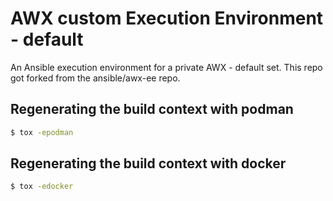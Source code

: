 # AWX custom Execution Environment - default

An Ansible execution environment for a private AWX - default set.
This repo got forked from the ansible/awx-ee repo.

## Regenerating the build context with podman

```bash
$ tox -epodman
```

## Regenerating the build context with docker

```bash
$ tox -edocker
```
